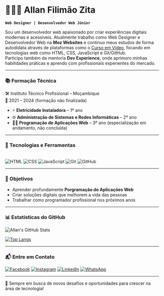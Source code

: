 # 👨🏾‍💻 Allan Filimão Zita

**`Web Designer | Desenvolvedor Web Júnior`**

Sou um desenvolvedor web apaixonado por criar experiências digitais modernas e acessíveis. Atualmente trabalho como Web Designer e Desenvolvedor Web na **Moz Websites** e continuo meus estudos de forma autodidata através de plataformas como o [Curso em Vídeo](https://www.cursoemvideo.com/), focando em tecnologias web como HTML, CSS, JavaScript e Git/GitHub.  
Participo também da mentoria **Dev Experience**, onde aprimoro minhas habilidades práticas e aprendo com profissionais experientes do mercado.

---


### 📚 Formação Técnica

🛠️ Instituto Técnico Profissional – Moçambique  
📅 2021 – 2024 (formação não finalizada)

- ⚡ **Eletricidade Instaladora** – 1º ano  
- 🌐 **Administração de Sistemas e Redes Informáticas** – 2º ano  
- 👨‍💻 **Programação de Aplicações Web** – 3º ano (especialização em andamento, não concluída)

---

### 🚀 Tecnologias e Ferramentas

<div style="display: inline_block"><br>
  <img align="center" alt="HTML" src="https://img.shields.io/badge/HTML5-E34F26?style=for-the-badge&logo=html5&logoColor=white"/>
  <img align="center" alt="CSS" src="https://img.shields.io/badge/CSS3-264de4?style=for-the-badge&logo=css3&logoColor=white"/>
  <img align="center" alt="JavaScript" src="https://img.shields.io/badge/JavaScript-F7DF1E?style=for-the-badge&logo=javascript&logoColor=black"/>
  <img align="center" alt="Git" src="https://img.shields.io/badge/Git-F05032?style=for-the-badge&logo=git&logoColor=white"/>
  <img align="center" alt="GitHub" src="https://img.shields.io/badge/GitHub-181717?style=for-the-badge&logo=github&logoColor=white"/>
</div>

---

### 🌟 Objetivos

- Aprender profundamente **Porgramação de Aplicações Web**
- Criar soluções digitais que melhorem a vida das pessoas
- Trabalhar como programador profissional nos próximos anos

---

### 📊 Estatísticas do GitHub

![Allan's GitHub Stats](https://github-readme-stats.vercel.app/api?username=AllanFilimaoZita&show_icons=true&theme=transparent)

[![Top Langs](https://github-readme-stats.vercel.app/api/top-langs/?username=AllanFilimaoZita&layout=compact)](https://github.com/AllanFilimaoZita/github-readme-stats)

---

### 📬 Entre em Contato

[![Facebook](https://img.shields.io/badge/Facebook-1877F2?style=for-the-badge&logo=facebook&logoColor=white)](https://www.facebook.com/allan.zita.2025/)
[![Instagram](https://img.shields.io/badge/Instagram-E4405F?style=for-the-badge&logo=instagram&logoColor=white)](https://www.instagram.com/allan.zita/)
[![LinkedIn](https://img.shields.io/badge/LinkedIn-0A66C2?style=for-the-badge&logo=linkedin&logoColor=white)](https://www.linkedin.com/in/seu-perfil)
[![WhatsApp](https://img.shields.io/badge/Contato%20via%20WhatsApp-25D366?style=for-the-badge&logo=whatsapp&logoColor=white)](https://wa.me/258833892851?text=Olá%2C%20vim%20pelo%20seu%20GitHub%20e%20gostaria%20de%20saber%20mais%20sobre%20o%20seu%20trabalho.)

---



🔎 Sempre em busca de novos desafios e oportunidades para crescer na área de tecnologia!
